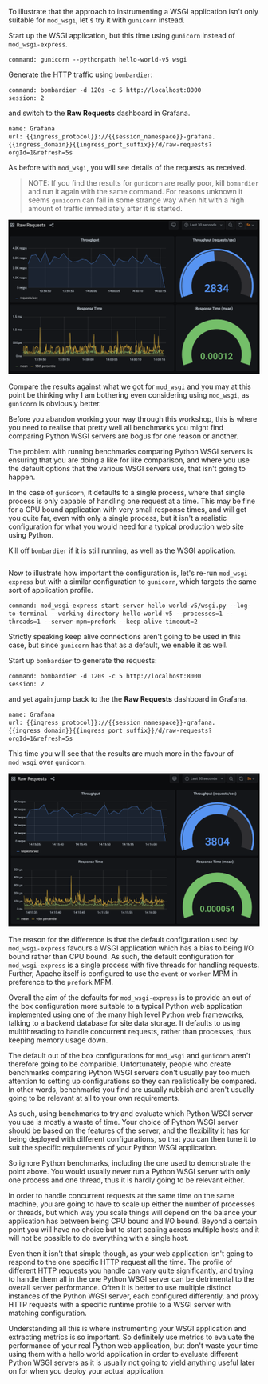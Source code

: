 To illustrate that the approach to instrumenting a WSGI application isn't only suitable for `mod_wsgi`, let's try it with `gunicorn` instead.

Start up the WSGI application, but this time using `gunicorn` instead of `mod_wsgi-express`.

```terminal:execute
command: gunicorn --pythonpath hello-world-v5 wsgi
```

Generate the HTTP traffic using `bombardier`:

```terminal:execute
command: bombardier -d 120s -c 5 http://localhost:8000
session: 2
```

and switch to the **Raw Requests** dashboard in Grafana.

```dashboard:reload-dashboard
name: Grafana
url: {{ingress_protocol}}://{{session_namespace}}-grafana.{{ingress_domain}}{{ingress_port_suffix}}/d/raw-requests?orgId=1&refresh=5s
```

As before with `mod_wsgi`, you will see details of the requests as received.

> NOTE: If you find the results for `gunicorn` are really poor, kill `bomardier` and run it again with the same command. For reasons unknown it seems `gunicorn` can fail in some strange way when hit with a high amount of traffic immediately after it is started.

![](hello-world-v5-2-raw-requests.png)

Compare the results against what we got for `mod_wsgi` and you may at this point be thinking why I am bothering even considering using `mod_wsgi`, as `gunicorn` is obviously better.

Before you abandon working your way through this workshop, this is where you need to realise that pretty well all benchmarks you might find comparing Python WSGI servers are bogus for one reason or another.

The problem with running benchmarks comparing Python WSGI servers is ensuring that you are doing a like for like comparison, and where you use the default options that the various WSGI servers use, that isn't going to happen.

In the case of `gunicorn`, it defaults to a single process, where that single process is only capable of handling one request at a time. This may be fine for a CPU bound application with very small response times, and will get you quite far, even with only a single process, but it isn't a realistic configuration for what you would need for a typical production web site using Python.

Kill off `bombardier` if it is still running, as well as the WSGI application.

```terminal:interrupt-all
```

Now to illustrate how important the configuration is, let's re-run `mod_wsgi-express` but with a similar configuration to `gunicorn`, which targets the same sort of application profile.

```terminal:execute
command: mod_wsgi-express start-server hello-world-v5/wsgi.py --log-to-terminal --working-directory hello-world-v5 --processes=1 --threads=1 --server-mpm=prefork --keep-alive-timeout=2
```

Strictly speaking keep alive connections aren't going to be used in this case, but since `gunicorn` has that as a default, we enable it as well.

Start up `bombardier` to generate the requests:

```terminal:execute
command: bombardier -d 120s -c 5 http://localhost:8000
session: 2
```

and yet again jump back to the the **Raw Requests** dashboard in Grafana.

```dashboard:reload-dashboard
name: Grafana
url: {{ingress_protocol}}://{{session_namespace}}-grafana.{{ingress_domain}}{{ingress_port_suffix}}/d/raw-requests?orgId=1&refresh=5s
```

This time you will see that the results are much more in the favour of `mod_wsgi` over `gunicorn`.

![](hello-world-v5-3-raw-requests.png)

The reason for the difference is that the default configuration used by `mod_wsgi-express` favours a WSGI application which has a bias to being I/O bound rather than CPU bound. As such, the default configuration for `mod_wsgi-express` is a single process with five threads for handling requests. Further, Apache itself is configured to use the `event` or `worker` MPM in preference to the `prefork` MPM.

Overall the aim of the defaults for `mod_wsgi-express` is to provide an out of the box configuration more suitable to a typical Python web application implemented using one of the many high level Python web frameworks, talking to a backend database for site data storage. It defaults to using multithreading to handle concurrent requests, rather than processes, thus keeping memory usage down.

The default out of the box configurations for `mod_wsgi` and `gunicorn` aren't therefore going to be comparible. Unfortunately, people who create benchmarks comparing Python WSGI servers don't usually pay too much attention to setting up configurations so they can realistically be compared. In other words, benchmarks you find are usually rubbish and aren't usually going to be relevant at all to your own requirements.

As such, using benchmarks to try and evaluate which Python WSGI server you use is mostly a waste of time. Your choice of Python WSGI server should be based on the features of the server, and the flexibility it has for being deployed with different configurations, so that you can then tune it to suit the specific requirements of your Python WSGI application.

So ignore Python benchmarks, including the one used to demonstrate the point above. You would usually never run a Python WSGI server with only one process and one thread, thus it is hardly going to be relevant either.

In order to handle concurrent requests at the same time on the same machine, you are going to have to scale up either the number of processes or threads, but which way you scale things will depend on the balance your application has between being CPU bound and I/O bound. Beyond a certain point you will have no choice but to start scaling across multiple hosts and it will not be possible to do everything with a single host.

Even then it isn't that simple though, as your web application isn't going to respond to the one specific HTTP request all the time. The profile of different HTTP requests you handle can vary quite significantly, and trying to handle them all in the one Python WSGI server can be detrimental to the overall server performance. Often it is better to use multiple distinct instances of the Python WGSI server, each configured differently, and proxy HTTP requests with a specific runtime profile to a WSGI server with matching configuration.

Understanding all this is where instrumenting your WSGI application and extracting metrics is so important. So definitely use metrics to evaluate the performance of your real Python web application, but don't waste your time using them with a hello world application in order to evaluate different Python WSGI servers as it is usually not going to yield anything useful later on for when you deploy your actual application.
